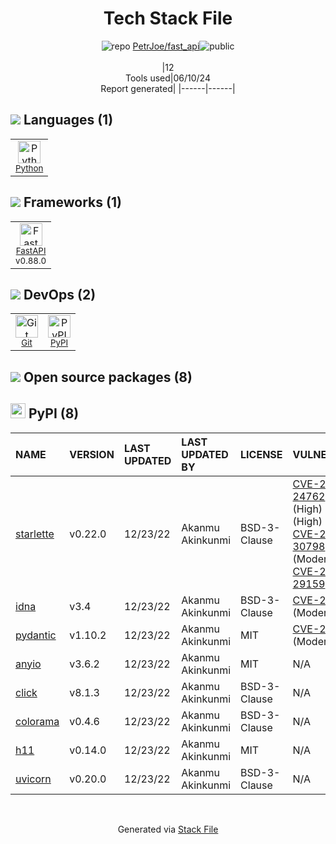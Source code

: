 <!--
&lt;--- Readme.md Snippet without images Start ---&gt;
## Tech Stack
PetrJoe/fast_api is built on the following main stack:

- [Python](https://www.python.org) – Languages
- [FastAPI](https://fastapi.tiangolo.com/) – Microframeworks (Backend)

Full tech stack [here](/techstack.md)

&lt;--- Readme.md Snippet without images End ---&gt;

&lt;--- Readme.md Snippet with images Start ---&gt;
## Tech Stack
PetrJoe/fast_api is built on the following main stack:

- <img width='25' height='25' src='https://img.stackshare.io/service/993/pUBY5pVj.png' alt='Python'/> [Python](https://www.python.org) – Languages
- <img width='25' height='25' src='https://img.stackshare.io/service/25014/default_f6ff39141b468e832d1bc59fc98a060df604d44d.png' alt='FastAPI'/> [FastAPI](https://fastapi.tiangolo.com/) – Microframeworks (Backend)

Full tech stack [here](/techstack.md)

&lt;--- Readme.md Snippet with images End ---&gt;
-->
<div align="center">

# Tech Stack File
![](https://img.stackshare.io/repo.svg "repo") [PetrJoe/fast_api](https://github.com/PetrJoe/fast_api)![](https://img.stackshare.io/public_badge.svg "public")
<br/><br/>
|12<br/>Tools used|06/10/24 <br/>Report generated|
|------|------|
</div>

## <img src='https://img.stackshare.io/languages.svg'/> Languages (1)
<table><tr>
  <td align='center'>
  <img width='36' height='36' src='https://img.stackshare.io/service/993/pUBY5pVj.png' alt='Python'>
  <br>
  <sub><a href="https://www.python.org">Python</a></sub>
  <br>
  <sub></sub>
</td>

</tr>
</table>

## <img src='https://img.stackshare.io/frameworks.svg'/> Frameworks (1)
<table><tr>
  <td align='center'>
  <img width='36' height='36' src='https://img.stackshare.io/service/25014/default_f6ff39141b468e832d1bc59fc98a060df604d44d.png' alt='FastAPI'>
  <br>
  <sub><a href="https://fastapi.tiangolo.com/">FastAPI</a></sub>
  <br>
  <sub>v0.88.0</sub>
</td>

</tr>
</table>

## <img src='https://img.stackshare.io/devops.svg'/> DevOps (2)
<table><tr>
  <td align='center'>
  <img width='36' height='36' src='https://img.stackshare.io/service/1046/git.png' alt='Git'>
  <br>
  <sub><a href="http://git-scm.com/">Git</a></sub>
  <br>
  <sub></sub>
</td>

<td align='center'>
  <img width='36' height='36' src='https://img.stackshare.io/service/12572/-RIWgodF_400x400.jpg' alt='PyPI'>
  <br>
  <sub><a href="https://pypi.org/">PyPI</a></sub>
  <br>
  <sub></sub>
</td>

</tr>
</table>


## <img src='https://img.stackshare.io/group.svg' /> Open source packages (8)</h2>

## <img width='24' height='24' src='https://img.stackshare.io/service/12572/-RIWgodF_400x400.jpg'/> PyPI (8)

|NAME|VERSION|LAST UPDATED|LAST UPDATED BY|LICENSE|VULNERABILITIES|
|:------|:------|:------|:------|:------|:------|
|[starlette](https://pypi.org/project/starlette)|v0.22.0|12/23/22|Akanmu Akinkunmi |BSD-3-Clause|[CVE-2024-24762](https://github.com/advisories/GHSA-2jv5-9r88-3w3p) (High)<br/>[](https://github.com/advisories/GHSA-93gm-qmq6-w238) (High)<br/>[](https://github.com/advisories/GHSA-qj8w-rv5x-2v9h) (High)<br/>[CVE-2023-30798](https://github.com/advisories/GHSA-3qj8-93xh-pwh2) (High)<br/>[](https://github.com/advisories/GHSA-74m5-2c7w-9w3x) (Moderate)<br/>[CVE-2023-29159](https://github.com/advisories/GHSA-v5gw-mw7f-84px) (Low)|
|[idna](https://pypi.org/project/idna)|v3.4|12/23/22|Akanmu Akinkunmi |BSD-3-Clause|[CVE-2024-3651](https://github.com/advisories/GHSA-jjg7-2v4v-x38h) (Moderate)|
|[pydantic](https://pypi.org/project/pydantic)|v1.10.2|12/23/22|Akanmu Akinkunmi |MIT|[CVE-2024-3772](https://github.com/advisories/GHSA-mr82-8j83-vxmv) (Moderate)|
|[anyio](https://pypi.org/project/anyio)|v3.6.2|12/23/22|Akanmu Akinkunmi |MIT|N/A|
|[click](https://pypi.org/project/click)|v8.1.3|12/23/22|Akanmu Akinkunmi |BSD-3-Clause|N/A|
|[colorama](https://pypi.org/project/colorama)|v0.4.6|12/23/22|Akanmu Akinkunmi |BSD-3-Clause|N/A|
|[h11](https://pypi.org/project/h11)|v0.14.0|12/23/22|Akanmu Akinkunmi |MIT|N/A|
|[uvicorn](https://pypi.org/project/uvicorn)|v0.20.0|12/23/22|Akanmu Akinkunmi |BSD-3-Clause|N/A|

<br/>
<div align='center'>

Generated via [Stack File](https://github.com/marketplace/stack-file)
